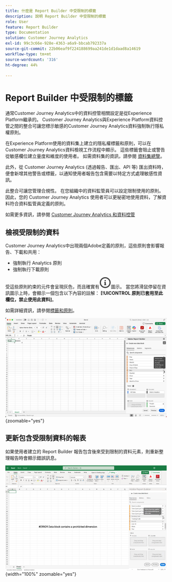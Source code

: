 ```yaml
---
title: 什麼是 Report Builder 中受限制的標籤
description: 說明 Report Builder 中受限制的標籤
role: User
feature: Report Builder
type: Documentation
solution: Customer Journey Analytics
exl-id: 99c3c66e-928e-4363-a6a9-bbcab792337a
source-git-commit: 22b06eaf9f224188699aa241de1d1daad8a14619
workflow-type: tm+mt
source-wordcount: '316'
ht-degree: 44%

---
```


# Report Builder 中受限制的標籤

通常Customer Journey Analytics中的資料控管相關設定是從Experience Platform繼承的。 Customer Journey Analytics與Experience Platform資料控管之間的整合可讓您標示敏感的Customer Journey Analytics資料強制執行隱私權原則。

在Experience Platform使用的資料集上建立的隱私權標籤和原則，可以在Customer Journey Analytics資料檢視工作流程中顯示。 這些標籤會阻止或警告從敏感欄位建立量度和維度的使用者。 如需資料集的資訊，請參閱 [資料集總覽](https://experienceleague.adobe.com/en/docs/experience-platform/catalog/datasets/overview)。

此外，從 Customer Journey Analytics (透過報告、匯出、API 等) 匯出資料時，便會新增其他警告或標籤，以通知使用者報告包含需要以特定方式處理敏感性資訊。

此整合可讓您管理合規性。 在您組織中的資料監管員可以設定限制使用的原則。因此，您的 Customer Journey Analytics 使用者可以更秘密地使用資料，了解資料符合資料監管員定義的原則。

如需更多資訊，請參閱 [Customer Journey Analytics 和資料控管](https://experienceleague.adobe.com/en/docs/analytics-platform/using/cja-privacy/privacy-overview)

## 檢視受限制的資料

Customer Journey Analytics中出現兩個Adobe定義的原則，這些原則會影響報告、下載和共用：

* 強制執行 Analytics 原則
* 強制執行下載原則

受這些原則約束的元件會呈現灰色，而且確實有![資訊大綱](/help/assets/icons/InfoOutline.svg)圖示。 當您將滑鼠停留在資訊圖示上時，會顯示一個包含以下內容的註解： **[!UICONTROL 原則已套用至此欄位，禁止使用此資料]**。

如需詳細資訊，請參閱[標籤和原則](https://experienceleague.adobe.com/en/docs/analytics-platform/using/cja-dataviews/data-governance)。


![指示禁止使用資料的原則備註。](assets/restricted-label.png){zoomable="yes"}


## 更新包含受限制資料的報表

如果使用者建立的 Report Builder 報告包含後來受到限制的資料元素，則重新整理報告時會顯示錯誤訊息。

![資料元素稍後受到限制後所顯示的錯誤訊息。](assets/error-restricted-data.png){width="100%" zoomable="yes"}
